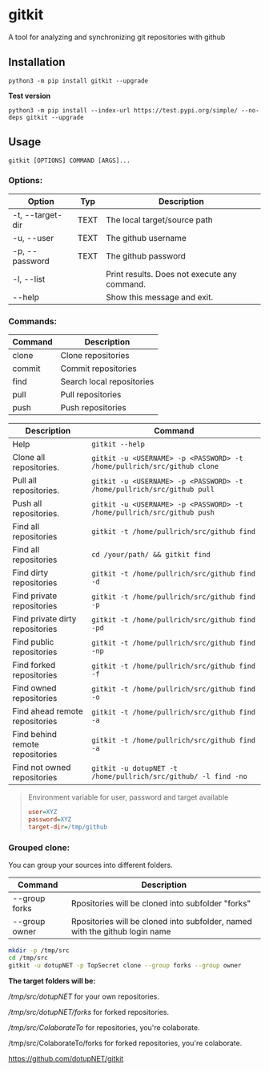 # gitkit
A tool for analyzing and synchronizing git repositories with github

## Installation

`python3 -m pip install gitkit --upgrade`

**Test version**

`python3 -m pip install --index-url https://test.pypi.org/simple/ --no-deps gitkit --upgrade`

## Usage
`gitkit [OPTIONS] COMMAND [ARGS]...`

### Options:

| Option           | Typ  | Description |
| ---------------- | ---- | ----------- |
| -t, --target-dir | TEXT | The local target/source path
| -u, --user       | TEXT | The github username
| -p, --password   | TEXT | The github password
| -l, --list       |      | Print results. Does not execute any command.
| --help           |      | Show this message and exit.

### Commands:

| Command | Description |
| ------- | ----------- |
| clone   | Clone repositories |
| commit  | Commit repositories |
| find    | Search local repositories |
| pull    | Pull repositories |
| push    | Push repositories |

| Description | Command |
| ----------- | ------- |
| Help | `gitkit --help`    |
| Clone all repositories.   | `gitkit -u <USERNAME> -p <PASSWORD> -t /home/pullrich/src/github clone` |
| Pull all repositories.    | `gitkit -u <USERNAME> -p <PASSWORD> -t /home/pullrich/src/github pull` |
| Push all repositories.    | `gitkit -u <USERNAME> -p <PASSWORD> -t /home/pullrich/src/github push` |
| Find all repositories     | `gitkit -t /home/pullrich/src/github find` |
| Find all repositories     | `cd /your/path/ && gitkit find` |
| Find dirty repositories   | `gitkit -t /home/pullrich/src/github find -d` |
| Find private repositories | `gitkit -t /home/pullrich/src/github find -p` |
| Find private dirty repositories | `gitkit -t /home/pullrich/src/github find -pd` |
| Find public repositories  | `gitkit -t /home/pullrich/src/github find -np` |
| Find forked repositories  | `gitkit -t /home/pullrich/src/github find -f` |
| Find owned repositories   | `gitkit -t /home/pullrich/src/github find -o` |
| Find ahead remote repositories | `gitkit -t /home/pullrich/src/github find -a` |
| Find behind remote repositories | `gitkit -t /home/pullrich/src/github find -a` |
| Find not owned repositories |`gitkit -u dotupNET -t /home/pullrich/src/github/ -l find -no`|


> Environment variable for user, password and target available
>
> ```ini
> user=XYZ
> password=XYZ
> target-dir=/tmp/github
> ```

### Grouped clone:

You can group your sources into different folders.

| Command       | Description |
| ------------- | ----------- |
| --group forks | Rpositories will be cloned into subfolder "forks" |
| --group owner | Rpositories will be cloned into subfolder, named with the github login name |

```bash
mkdir -p /tmp/src
cd /tmp/src
gitkit -u dotupNET -p TopSecret clone --group forks --group owner
```

**The target folders will be:**

*/tmp/src/dotupNET* for your own repositories.

*/tmp/src/dotupNET/forks* for forked repositories.

*/tmp/src/ColaborateTo* for repositories, you're colaborate.

/tmp/src/ColaborateTo/forks for forked repositories, you're colaborate.


https://github.com/dotupNET/gitkit
